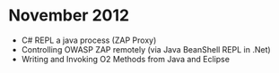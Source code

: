 # November 2012

* C# REPL a java process (ZAP Proxy)
* Controlling OWASP ZAP remotely (via Java BeanShell REPL in .Net)
* Writing and Invoking O2 Methods from Java and Eclipse
